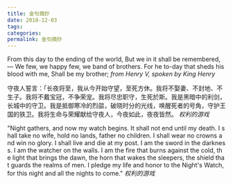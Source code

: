 ```yaml
---
title: 金句摘抄
date: 2018-12-03
tags:
categories: 
permalink: 金句摘抄
---
```


From this day to the ending of the world,
But we in it shall be remembered, —
We few, we happy few, we band of brothers.
For he to-day that sheds his blood with me,
Shall be my brother;
*from Henry V, spoken by King Henry*

守夜人誓言：「长夜将至，我从今开始守望，至死方休。我将不娶妻、不封地、不生子。我将不戴宝冠，不争荣宠。我将尽忠职守，生死於斯。我是黑暗中的利剑，长城中的守卫。我是抵御寒冷的烈燄，破晓时分的光线，唤醒死者的号角，守护王国的铁卫。我将生命与荣耀献给守夜人，今夜如此，夜夜皆然。
*权利的游戏*

"Night gathers, and now my watch begins. It shall not end until my death. I shall take no wife, hold no lands, father no children. I shall wear no crowns and win no glory. I shall live and die at my post. I am the sword in the darkness. I am the watcher on the walls. I am the fire that burns against the cold, the light that brings the dawn, the horn that wakes the sleepers, the shield that guards the realms of men. I pledge my life and honor to the Night's Watch, for this night and all the nights to come."
*权利的游戏*


